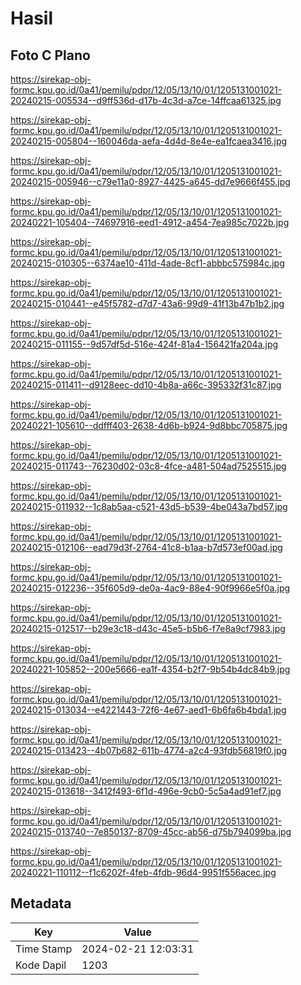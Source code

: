 # Hasil

## Foto C Plano

https://sirekap-obj-formc.kpu.go.id/0a41/pemilu/pdpr/12/05/13/10/01/1205131001021-20240215-005534--d9ff536d-d17b-4c3d-a7ce-14ffcaa61325.jpg

https://sirekap-obj-formc.kpu.go.id/0a41/pemilu/pdpr/12/05/13/10/01/1205131001021-20240215-005804--160046da-aefa-4d4d-8e4e-ea1fcaea3416.jpg

https://sirekap-obj-formc.kpu.go.id/0a41/pemilu/pdpr/12/05/13/10/01/1205131001021-20240215-005946--c79e11a0-8927-4425-a645-dd7e9666f455.jpg

https://sirekap-obj-formc.kpu.go.id/0a41/pemilu/pdpr/12/05/13/10/01/1205131001021-20240221-105404--74697916-eed1-4912-a454-7ea985c7022b.jpg

https://sirekap-obj-formc.kpu.go.id/0a41/pemilu/pdpr/12/05/13/10/01/1205131001021-20240215-010305--6374ae10-411d-4ade-8cf1-abbbc575984c.jpg

https://sirekap-obj-formc.kpu.go.id/0a41/pemilu/pdpr/12/05/13/10/01/1205131001021-20240215-010441--e45f5782-d7d7-43a6-99d9-41f13b47b1b2.jpg

https://sirekap-obj-formc.kpu.go.id/0a41/pemilu/pdpr/12/05/13/10/01/1205131001021-20240215-011155--9d57df5d-516e-424f-81a4-156421fa204a.jpg

https://sirekap-obj-formc.kpu.go.id/0a41/pemilu/pdpr/12/05/13/10/01/1205131001021-20240215-011411--d9128eec-dd10-4b8a-a66c-395332f31c87.jpg

https://sirekap-obj-formc.kpu.go.id/0a41/pemilu/pdpr/12/05/13/10/01/1205131001021-20240221-105610--ddfff403-2638-4d6b-b924-9d8bbc705875.jpg

https://sirekap-obj-formc.kpu.go.id/0a41/pemilu/pdpr/12/05/13/10/01/1205131001021-20240215-011743--76230d02-03c8-4fce-a481-504ad7525515.jpg

https://sirekap-obj-formc.kpu.go.id/0a41/pemilu/pdpr/12/05/13/10/01/1205131001021-20240215-011932--1c8ab5aa-c521-43d5-b539-4be043a7bd57.jpg

https://sirekap-obj-formc.kpu.go.id/0a41/pemilu/pdpr/12/05/13/10/01/1205131001021-20240215-012106--ead79d3f-2764-41c8-b1aa-b7d573ef00ad.jpg

https://sirekap-obj-formc.kpu.go.id/0a41/pemilu/pdpr/12/05/13/10/01/1205131001021-20240215-012236--35f605d9-de0a-4ac9-88e4-90f9966e5f0a.jpg

https://sirekap-obj-formc.kpu.go.id/0a41/pemilu/pdpr/12/05/13/10/01/1205131001021-20240215-012517--b29e3c18-d43c-45e5-b5b6-f7e8a9cf7983.jpg

https://sirekap-obj-formc.kpu.go.id/0a41/pemilu/pdpr/12/05/13/10/01/1205131001021-20240221-105852--200e5666-ea1f-4354-b2f7-9b54b4dc84b9.jpg

https://sirekap-obj-formc.kpu.go.id/0a41/pemilu/pdpr/12/05/13/10/01/1205131001021-20240215-013034--e4221443-72f6-4e67-aed1-6b6fa6b4bda1.jpg

https://sirekap-obj-formc.kpu.go.id/0a41/pemilu/pdpr/12/05/13/10/01/1205131001021-20240215-013423--4b07b682-611b-4774-a2c4-93fdb56819f0.jpg

https://sirekap-obj-formc.kpu.go.id/0a41/pemilu/pdpr/12/05/13/10/01/1205131001021-20240215-013618--3412f493-6f1d-496e-9cb0-5c5a4ad91ef7.jpg

https://sirekap-obj-formc.kpu.go.id/0a41/pemilu/pdpr/12/05/13/10/01/1205131001021-20240215-013740--7e850137-8709-45cc-ab56-d75b794099ba.jpg

https://sirekap-obj-formc.kpu.go.id/0a41/pemilu/pdpr/12/05/13/10/01/1205131001021-20240221-110112--f1c6202f-4feb-4fdb-96d4-9951f556acec.jpg


## Metadata

| Key        | Value               |
| ---------- | ------------------- |
| Time Stamp | 2024-02-21 12:03:31 |
| Kode Dapil | 1203                |



